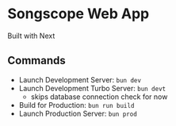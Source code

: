# Songscope Web App

Built with Next

## Commands

* Launch Development Server: ``bun dev``
* Launch Development Turbo Server: ``bun devt``
  * skips database connection check for now
* Build for Production: ``bun run build``
* Launch Production Server: ``bun prod``
